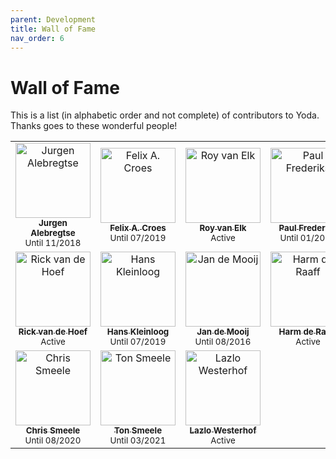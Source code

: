 ```yaml
---
parent: Development
title: Wall of Fame
nav_order: 6
---
```

# Wall of Fame

This is a list (in alphabetic order and not complete) of contributors to Yoda.
Thanks goes to these wonderful people!

<table>
  <tr>
    <td align="center"><a href="https://github.com/alebr001"><img src="https://avatars.githubusercontent.com/u/30652838?v=4" width="120px;" alt="Jurgen Alebregtse"/><br /><sub><b>Jurgen Alebregtse</b></sub></a><br /><small>Until 11/2018</small></td>
    <td align="center">
      <a href="https://github.com/dworkin">
        <img src="https://avatars.githubusercontent.com/u/274867?v=4" width="120px;" alt="Felix A. Croes"/>
        <br />
        <sub><b>Felix A. Croes</b></sub>
      </a>
      <br />
      <small>Until 07/2019</small>
    </td>     
    <td align="center">
      <a href="https://github.com/Royve90">
      <img src="https://camo.githubusercontent.com/f254d87af97f0dcd514bf20fb54b5070e7f77ec6/68747470733a2f2f302e67726176617461722e636f6d2f6176617461722f35386437646338336335646535666364393431393034653632386531306334303f643d68747470732533412532462532466769746875622e6769746875626173736574732e636f6d253246696d6167657325324667726176617461727325324667726176617461722d757365722d3432302e706e6726723d6726733d3430" width="120px;" alt="Roy van Elk"/>
        <br />
        <sub><b>Roy van Elk</b></sub>
      </a>
      <br />
      <small>Active</small>
    </td>   
    <td align="center">
      <a href="https://github.com/pfrederiks">
        <img src="https://avatars2.githubusercontent.com/u/6481448?v=4" width="120px;" alt="Paul Frederiks"/>
        <br />
        <sub><b>Paul Frederiks</b></sub>
      </a>
      <br />
      <small>Until 01/2018</small>
    </td>                                
  </tr>
  <tr>
    <td align="center">
      <a href="https://github.com/reavdhoef">
        <img src="https://avatars.githubusercontent.com/u/44201733?v=4" width="120px;" alt="Rick van de Hoef"/>
        <br />
        <sub><b>Rick van de Hoef</b></sub>
      </a>
      <br />
      <small>Active</small>
    </td>
    <td align="center">
      <a href="https://github.com/hanskleinloog">
        <img src="https://avatars0.githubusercontent.com/u/30900358?v=4" width="120px;" alt="Hans Kleinloog"/>
        <br />
        <sub><b>Hans Kleinloog</b></sub>
      </a>
      <br />
      <small>Until 07/2019</small>
    </td>
    <td align="center">
      <a href="https://github.com/AJdeMooij">
        <img src="https://avatars0.githubusercontent.com/u/6430919?v=4" width="120px;" alt="Jan de Mooij"/>
        <br />
        <sub><b>Jan de Mooij</b></sub>
      </a>
      <br />
      <small>Until 08/2016</small>
    </td>
    <td align="center">
      <a href="https://github.com/HarmdR">
      <img src="https://avatars.githubusercontent.com/u/4123721?v=4" width="120px;" alt="Harm de Raaff"/>
        <br />
        <sub><b>Harm de Raaff</b></sub>
      </a>
      <br />
      <small>Active</small>
    </td>
  </tr>
  <tr>
    <td align="center">
      <a href="https://github.com/cjsmeele">
        <img src="https://avatars.githubusercontent.com/u/2670982?v=4" width="120px;" alt="Chris Smeele"/>
        <br />
        <sub><b>Chris Smeele</b></sub>
      </a>
      <br />
      <small>Until 08/2020</small>
    </td>
    <td align="center">
      <a href="https://github.com/tsmeele">
      <img src="https://avatars0.githubusercontent.com/u/11386611?v=4" width="120px;" alt="Ton Smeele"/>
        <br />
        <sub><b>Ton Smeele</b></sub>
      </a>
      <br />
      <small>Until 03/2021</small>
    </td>   
    <td align="center">
      <a href="https://github.com/lwesterhof">
        <img src="https://avatars2.githubusercontent.com/u/29246264?v=4" width="120px;" alt="Lazlo Westerhof"/>
        <br />
        <sub><b>Lazlo Westerhof</b></sub>
      </a>
      <br />
      <small>Active</small>
    </td>                                
  </tr>  
</table>
